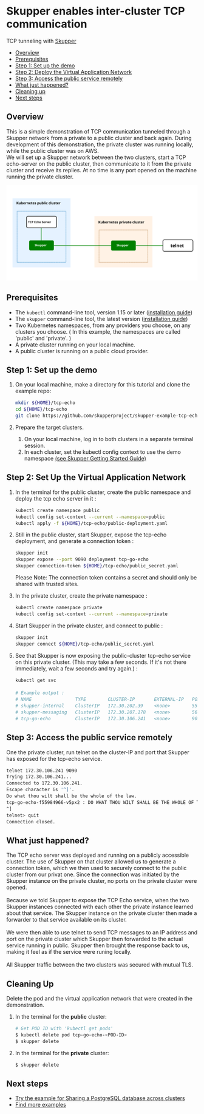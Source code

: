 # Skupper enables inter-cluster TCP communication



TCP tunneling with [Skupper](https://skupper.io/)

* [Overview](#overview)
* [Prerequisites](#prerequisites)
* [Step 1: Set up the demo](#step-1-set-up-the-demo)
* [Step 2: Deploy the Virtual Application Network](#step-2-set-up-the-virtual-application-network)
* [Step 3: Access the public service remotely](#step-3-access-the-public-service-remotely)
* [What just happened?](#what-just-happened)
* [Cleaning up](#cleaning-up)
* [Next steps](#next-steps)




## Overview

This is a simple demonstration of TCP communication tunneled through a Skupper network from a private to a public cluster and back again. During development of this demonstration, the private cluster was running locally, while the public cluster was on AWS.
<br/>
We will set up a Skupper network between the two clusters, start a TCP echo-server on the public cluster, then communicate to it from the private cluster and receive its replies. At no time is any port opened on the machine running the private cluster.
<br/>


<img src="images/entities.svg" width="800"/>

## Prerequisites

* The `kubectl` command-line tool, version 1.15 or later ([installation guide](https://kubernetes.io/docs/tasks/tools/install-kubectl/))
* The `skupper` command-line tool, the latest version ([installation guide](https://skupper.io/start/index.html#step-1-install-the-skupper-command-line-tool-in-your-environment))
* Two Kubernetes namespaces, from any providers you choose, on any clusters you choose. ( In this example, the namespaces are called 'public' and 'private'. )
* A private cluster running on your local machine.
* A public cluster is running on a public cloud provider.


## Step 1: Set up the demo

1. On your local machine, make a directory for this tutorial and clone the example repo:

   ```bash
   mkdir ${HOME}/tcp-echo
   cd ${HOME}/tcp-echo
   git clone https://github.com/skupperproject/skupper-example-tcp-echo

   ```

2. Prepare the target clusters.

   1. On your local machine, log in to both clusters in a separate terminal session.
   2. In each cluster, set the kubectl config context to use the demo namespace [(see Skupper Getting Started Guide)](https://skupper.io/start/index.html)





## Step 2: Set Up the Virtual Application Network


1. In the terminal for the public cluster, create the public namespace and deploy the tcp echo server in it :

   ```bash
   kubectl create namespace public
   kubectl config set-context --current --namespace=public
   kubectl apply -f ${HOME}/tcp-echo/public-deployment.yaml
   ```

2. Still in the public cluster, start Skupper, expose the tcp-echo deployment, and generate a connection token :

   ```bash
   skupper init
   skupper expose --port 9090 deployment tcp-go-echo
   skupper connection-token ${HOME}/tcp-echo/public_secret.yaml
   ```

   Please Note: The connection token contains a secret and should only be shared with trusted sites.

3. In the private cluster, create the private namespace : 

   ```bash
   kubectl create namespace private
   kubectl config set-context --current --namespace=private
   ```

4. Start Skupper in the private cluster, and connect to public :

   ```bash
   skupper init
   skupper connect ${HOME}/tcp-echo/public_secret.yaml
   ```

5. See that Skupper is now exposing the public-cluster tcp-echo service on this private cluster. (This may take a few seconds. If it's not there immediately, wait a few seconds and try again.) :

   ```bash
   kubectl get svc

   # Example output :
   # NAME                TYPE        CLUSTER-IP       EXTERNAL-IP   PORT(S)               AGE
   # skupper-internal    ClusterIP   172.30.202.39    <none>        55671/TCP,45671/TCP   22s
   # skupper-messaging   ClusterIP   172.30.207.178   <none>        5671/TCP              22s
   # tcp-go-echo         ClusterIP   172.30.106.241   <none>        9090/TCP              8s

   ```


## Step 3: Access the public service remotely

One the private cluster, run telnet on the cluster-IP and port that Skupper has exposed for the tcp-echo service.

   ```bash
   telnet 172.30.106.241 9090
   Trying 172.30.106.241...
   Connected to 172.30.106.241.
   Escape character is '^]'.
   Do what thou wilt shall be the whole of the law.
   tcp-go-echo-f55984966-v5px2 : DO WHAT THOU WILT SHALL BE THE WHOLE OF THE LAW.
   ^]
   telnet> quit
   Connection closed.
   ```
 

## What just happened?

The TCP echo server was deployed and running on a publicly accessible cluster. The use of Skupper on that cluster allowed us to generate a connection token, which we then used to securely connect to the public cluster from our privat one. Since the connection was initiated by the Skupper instance on the private cluster, no ports on the private cluster were opened.
<br/>
<br/>
Because we told Skupper to expose the TCP Echo service, when the two Skupper instances connected with each other the private instance learned about that service. The Skupper instance on the private cluster then made a forwarder to that service available on its cluster. 
<br/>
<br/>
We were then able to use telnet to send TCP messages to an IP address and port on the private cluster which Skupper then forwarded to the actual service running in public. Skupper then brought the response back to us, making it feel as if the service were runing locally.
<br/>
<br/>
All Skupper traffic between the two clusters was secured with mutual TLS.



## Cleaning Up

Delete the pod and the virtual application network that were created in the demonstration.

1. In the terminal for the **public** cluster:

   ```bash
   # Get POD ID with 'kubectl get pods'
   $ kubectl delete pod tcp-go-echo-<POD-ID>
   $ skupper delete
   ```

2. In the terminal for the **private** cluster:

   ```bash
   $ skupper delete
   ```


## Next steps

 - [Try the example for Sharing a PostgreSQL database across clusters](https://github.com/skupperproject/skupper-example-postgresql)
 - [Find more examples](https://skupper.io/examples/)

